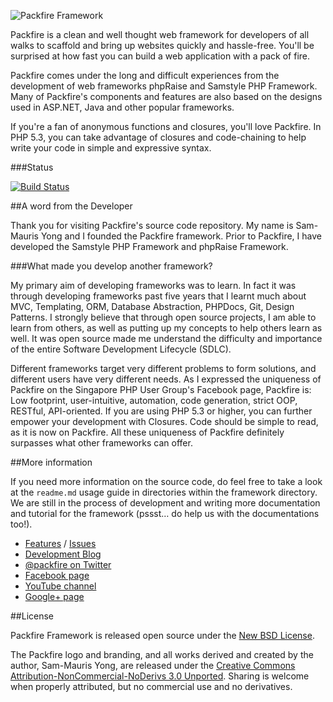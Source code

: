 ![Packfire Framework](https://lh3.googleusercontent.com/-b6yR6t8TzCM/Tz8_uo-hC4I/AAAAAAAAAB8/eMofbj154Ys/w402/packfire.biglogo.light.png)

Packfire is a clean and well thought web framework for developers of all walks to scaffold and bring up websites quickly and hassle-free. You'll be surprised at how fast you can build a web application with a pack of fire.

Packfire comes under the long and difficult experiences from the development of web frameworks phpRaise and Samstyle PHP Framework. Many of Packfire's components and features are also based on the designs used in ASP.NET, Java and other popular frameworks.

If you're a fan of anonymous functions and closures, you'll love Packfire. In PHP 5.3, you can take advantage of closures and code-chaining to help write your code in simple and expressive syntax.

###Status

[![Build Status](https://secure.travis-ci.org/packfire/framework.png?branch=master)](http://travis-ci.org/packfire/framework)

##A word from the Developer

Thank you for visiting Packfire's source code repository. My name is Sam-Mauris Yong and I founded the Packfire framework. Prior to Packfire, I have developed the Samstyle PHP Framework and phpRaise Framework. 

###What made you develop another framework?

My primary aim of developing frameworks was to learn. In fact it was through developing frameworks past five years that I learnt much about MVC, Templating, ORM, Database Abstraction, PHPDocs, Git, Design Patterns. I strongly believe that through open source projects, I am able to learn from others, as well as putting up my concepts to help others learn as well. It was open source made me understand the difficulty and importance of the entire Software Development Lifecycle (SDLC). 

Different frameworks target very different problems to form solutions, and different users have very different needs. As I expressed the uniqueness of Packfire on the Singapore PHP User Group's Facebook page, Packfire is: Low footprint, user-intuitive, automation, code generation, strict OOP, RESTful, API-oriented. If you are using PHP 5.3 or higher, you can further empower your development with Closures. Code should be simple to read, as it is now on Packfire. All these uniqueness of Packfire definitely surpasses what other frameworks can offer.

##More information

If you need more information on the source code, do feel free to take a look at the `readme.md` usage guide in directories within the framework directory. We are still in the process of development and writing more documentation and tutorial for the framework (pssst… do help us with the documentations too!). 

- [Features](http://github.com/packfire/framework/wiki/Features) / [Issues](http://github.com/packfire/framework/issues)
- [Development Blog](http://packfire.tumblr.com/)
- [@packfire on Twitter](http://twitter.com/packfire)
- [Facebook page](http://facebook.com/packfire)
- [YouTube channel](https://www.youtube.com/channel/UCu0KZBrcqqRLG-2im1gf6qg)
- [Google+ page](https://plus.google.com/106494570352998281538/posts)

##License

Packfire Framework is released open source under the [New BSD License](https://github.com/packfire/framework/blob/master/license/packfire.license.txt).

The Packfire logo and branding, and all works derived and created by the author, Sam-Mauris Yong, are released under the [Creative Commons Attribution-NonCommercial-NoDerivs 3.0 Unported](https://github.com/packfire/framework/blob/master/license/packfire-content.license.txt). Sharing is welcome when properly attributed, but no commercial use and no derivatives.